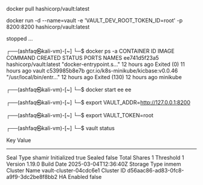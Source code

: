 docker pull hashicorp/vault:latest


docker run -d --name=vault -e 'VAULT_DEV_ROOT_TOKEN_ID=root' -p 8200:8200 hashicorp/vault:latest


stopped ... 








┌──(ashfaq㉿kali-vm)-[~]
└─$ docker ps -a
CONTAINER ID   IMAGE                                 COMMAND                  CREATED        STATUS                      PORTS     NAMES
ee741d5f23a5   hashicorp/vault:latest                "docker-entrypoint.s…"   12 hours ago   Exited (0) 11 hours ago               vault
c539985b8e7b   gcr.io/k8s-minikube/kicbase:v0.0.46   "/usr/local/bin/entr…"   12 hours ago   Exited (130) 12 hours ago             minikube
                                                                                                                                                                                                                    
┌──(ashfaq㉿kali-vm)-[~]
└─$ docker start ee
ee
                                                                                                                                                                                                                    
┌──(ashfaq㉿kali-vm)-[~]
└─$ export VAULT_ADDR=http://127.0.0.1:8200

                                                                                                                                                                                                                    
┌──(ashfaq㉿kali-vm)-[~]
└─$ export VAULT_TOKEN=root

                                                                                                                                                                                                                    
┌──(ashfaq㉿kali-vm)-[~]
└─$ vault status

Key             Value
---             -----
Seal Type       shamir
Initialized     true
Sealed          false
Total Shares    1
Threshold       1
Version         1.19.0
Build Date      2025-03-04T12:36:40Z
Storage Type    inmem
Cluster Name    vault-cluster-04cdc6e1
Cluster ID      d56aac86-ad83-0fc8-a9f9-3dc2be8f8bb2
HA Enabled      false
